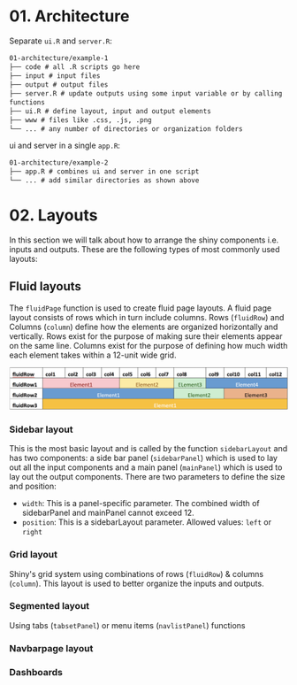 
# 01. Architecture

Separate `ui.R` and `server.R`:

```
01-architecture/example-1
├── code # all .R scripts go here
├── input # input files
├── output # output files
├── server.R # update outputs using some input variable or by calling functions
├── ui.R # define layout, input and output elements
├── www # files like .css, .js, .png
└── ... # any number of directories or organization folders
```

ui and server in a single `app.R`:

```
01-architecture/example-2
├── app.R # combines ui and server in one script
└── ... # add similar directories as shown above
```

# 02. Layouts

In this section we will talk about how to arrange the shiny components i.e. inputs and outputs. These are the following types of most commonly used layouts: 

## Fluid layouts

The `fluidPage` function is used to create fluid page layouts. A fluid page layout consists of rows which in turn include columns. Rows (`fluidRow`) and Columns (`column`) define how the elements are organized horizontally and vertically. Rows exist for the purpose of making sure their elements appear on the same line. Columns exist for the purpose of defining how much width each element takes within a 12-unit wide grid.

 ![fluidRow example](docs/fluidRow_example.png)

### Sidebar layout

This is the most basic layout and is called by the function `sidebarLayout` and has two components: a side bar panel (`sidebarPanel`) which is used to lay out all the input components and a main panel (`mainPanel`) which is used to lay out the output components. There are two parameters to define the size and position:
- `width`: This is a panel-specific parameter. The combined width of sidebarPanel and mainPanel cannot exceed 12.
- `position`: This is a sidebarLayout parameter. Allowed values: `left` or `right` 

### Grid layout

Shiny's grid system using combinations of rows (`fluidRow`) & columns (`column`). This layout is used to better organize the inputs and outputs.

### Segmented layout

Using tabs (`tabsetPanel`) or menu items (`navlistPanel`) functions

### Navbarpage layout

### Dashboards


